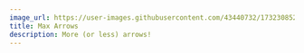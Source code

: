 ```yaml
---
image_url: https://user-images.githubusercontent.com/43440732/173230852-bec235cd-91a6-491a-902e-5ca5e354f109.gif
title: Max Arrows
description: More (or less) arrows!
---
```

